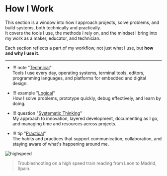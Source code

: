 # How I Work

This section is a window into how I approach projects, solve problems, and build systems, both technically and practically.  
It covers the tools I use, the methods I rely on, and the mindset I bring into my work as a maker, educator, and technician.

Each section reflects a part of my workflow, not just what I use, but **how and why I use it**.

---

<div class="grid cards" markdown>

- !!! note "[Technical](technical/index.md)"  
   Tools I use every day, operating systems, terminal tools, editors, programming languages, and platforms for embedded and digital design.

- !!! example "[Logical](logical/index.md)"  
   How I solve problems, prototype quickly, debug effectively, and learn by doing.

- !!! question "[Systematic Thinking](systematic/index.md)"  
   My approach to innovation, layered development, documenting as I go, and managing time and resources across projects.

- !!! tip "[Practical](practical/index.md)"  
   The habits and practices that support communication, collaboration, and staying aware of what's happening around me.

</div>

![highspeed](https://academany.fabcloud.io/fabacademy/2024/bootcamp-instructors/workshops/BLDC-Modular-Thing/images/train_soldering.jpg)

> Troubleshooting on a high speed train reading from Leon to Madrid, Spain.
